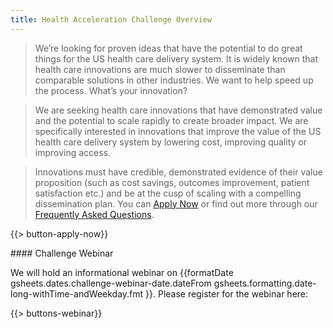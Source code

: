 ```yaml
---
title: Health Acceleration Challenge Overview
---
```


> We’re looking for proven ideas that have the potential to do great things for the US health care delivery system.  It is widely known that health care innovations are much slower to disseminate than comparable solutions in other industries.  We want to help speed up the process.  What’s your innovation?

> We are seeking health care innovations that have demonstrated value and the potential to scale rapidly to create broader impact. We are specifically interested in innovations that improve the value of the US health care delivery system by lowering cost, improving quality or improving access.

> Innovations must have credible, demonstrated evidence of their value proposition (such as cost savings, outcomes improvement, patient satisfaction etc.) and be at the cusp of scaling with a compelling dissemination plan. You can [Apply Now]({{gsheets.links.challenge-application.url}}) or find out more through our [Frequently Asked Questions](#challenge-faqs).

<!-- apply now button -->
{{> button-apply-now}} 
<!-- /apply now button -->

<div class="clearfix"></div>
#### Challenge Webinar

We will hold an informational webinar on 
{{formatDate 
	gsheets.dates.challenge-webinar-date.dateFrom 
	gsheets.formatting.date-long-withTime-andWeekday.fmt
}}. Please register for the webinar here: 

{{> buttons-webinar}}